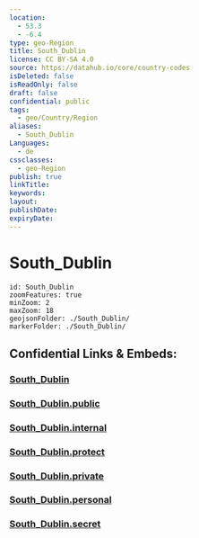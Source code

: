 ```yaml
---
location:
  - 53.3
  - -6.4
type: geo-Region
title: South_Dublin
license: CC BY-SA 4.0
source: https://datahub.io/core/country-codes
isDeleted: false
isReadOnly: false
draft: false
confidential: public
tags:
  - geo/Country/Region
aliases:
  - South_Dublin
Languages:
  - de
cssclasses:
  - geo-Region
publish: true
linkTitle:
keywords:
layout:
publishDate:
expiryDate:
---
```


# South_Dublin

```leaflet
id: South_Dublin
zoomFeatures: true 
minZoom: 2 
maxZoom: 18
geojsonFolder: ./South_Dublin/
markerFolder: ./South_Dublin/
```


## Confidential Links & Embeds: 

### [South_Dublin](/_Standards/Earth/Continent/Europe/Europe~North/Ireland/Ireland,Provinces/Leinster/Dublin,County/counties~Dublin/South_Dublin.md) 

### [South_Dublin.public](/_public/Earth/Continent/Europe/Europe~North/Ireland/Ireland,Provinces/Leinster/Dublin,County/counties~Dublin/South_Dublin.public.md) 

### [South_Dublin.internal](/_internal/Earth/Continent/Europe/Europe~North/Ireland/Ireland,Provinces/Leinster/Dublin,County/counties~Dublin/South_Dublin.internal.md) 

### [South_Dublin.protect](/_protect/Earth/Continent/Europe/Europe~North/Ireland/Ireland,Provinces/Leinster/Dublin,County/counties~Dublin/South_Dublin.protect.md) 

### [South_Dublin.private](/_private/Earth/Continent/Europe/Europe~North/Ireland/Ireland,Provinces/Leinster/Dublin,County/counties~Dublin/South_Dublin.private.md) 

### [South_Dublin.personal](/_personal/Earth/Continent/Europe/Europe~North/Ireland/Ireland,Provinces/Leinster/Dublin,County/counties~Dublin/South_Dublin.personal.md) 

### [South_Dublin.secret](/_secret/Earth/Continent/Europe/Europe~North/Ireland/Ireland,Provinces/Leinster/Dublin,County/counties~Dublin/South_Dublin.secret.md)


